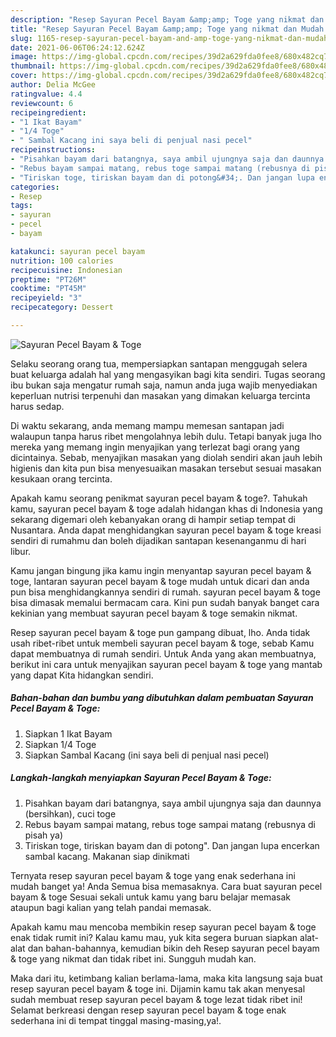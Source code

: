 ```yaml
---
description: "Resep Sayuran Pecel Bayam &amp;amp; Toge yang nikmat dan Mudah Dibuat"
title: "Resep Sayuran Pecel Bayam &amp;amp; Toge yang nikmat dan Mudah Dibuat"
slug: 1165-resep-sayuran-pecel-bayam-and-amp-toge-yang-nikmat-dan-mudah-dibuat
date: 2021-06-06T06:24:12.624Z
image: https://img-global.cpcdn.com/recipes/39d2a629fda0fee8/680x482cq70/sayuran-pecel-bayam-toge-foto-resep-utama.jpg
thumbnail: https://img-global.cpcdn.com/recipes/39d2a629fda0fee8/680x482cq70/sayuran-pecel-bayam-toge-foto-resep-utama.jpg
cover: https://img-global.cpcdn.com/recipes/39d2a629fda0fee8/680x482cq70/sayuran-pecel-bayam-toge-foto-resep-utama.jpg
author: Delia McGee
ratingvalue: 4.4
reviewcount: 6
recipeingredient:
- "1 Ikat Bayam"
- "1/4 Toge"
- " Sambal Kacang ini saya beli di penjual nasi pecel"
recipeinstructions:
- "Pisahkan bayam dari batangnya, saya ambil ujungnya saja dan daunnya (bersihkan), cuci toge"
- "Rebus bayam sampai matang, rebus toge sampai matang (rebusnya di pisah ya)"
- "Tiriskan toge, tiriskan bayam dan di potong&#34;. Dan jangan lupa encerkan sambal kacang. Makanan siap dinikmati"
categories:
- Resep
tags:
- sayuran
- pecel
- bayam

katakunci: sayuran pecel bayam 
nutrition: 100 calories
recipecuisine: Indonesian
preptime: "PT26M"
cooktime: "PT45M"
recipeyield: "3"
recipecategory: Dessert

---
```



![Sayuran Pecel Bayam &amp; Toge](https://img-global.cpcdn.com/recipes/39d2a629fda0fee8/680x482cq70/sayuran-pecel-bayam-toge-foto-resep-utama.jpg)

Selaku seorang orang tua, mempersiapkan santapan menggugah selera buat keluarga adalah hal yang mengasyikan bagi kita sendiri. Tugas seorang ibu bukan saja mengatur rumah saja, namun anda juga wajib menyediakan keperluan nutrisi terpenuhi dan masakan yang dimakan keluarga tercinta harus sedap.

Di waktu  sekarang, anda memang mampu memesan santapan jadi walaupun tanpa harus ribet mengolahnya lebih dulu. Tetapi banyak juga lho mereka yang memang ingin menyajikan yang terlezat bagi orang yang dicintainya. Sebab, menyajikan masakan yang diolah sendiri akan jauh lebih higienis dan kita pun bisa menyesuaikan masakan tersebut sesuai masakan kesukaan orang tercinta. 



Apakah kamu seorang penikmat sayuran pecel bayam &amp; toge?. Tahukah kamu, sayuran pecel bayam &amp; toge adalah hidangan khas di Indonesia yang sekarang digemari oleh kebanyakan orang di hampir setiap tempat di Nusantara. Anda dapat menghidangkan sayuran pecel bayam &amp; toge kreasi sendiri di rumahmu dan boleh dijadikan santapan kesenanganmu di hari libur.

Kamu jangan bingung jika kamu ingin menyantap sayuran pecel bayam &amp; toge, lantaran sayuran pecel bayam &amp; toge mudah untuk dicari dan anda pun bisa menghidangkannya sendiri di rumah. sayuran pecel bayam &amp; toge bisa dimasak memalui bermacam cara. Kini pun sudah banyak banget cara kekinian yang membuat sayuran pecel bayam &amp; toge semakin nikmat.

Resep sayuran pecel bayam &amp; toge pun gampang dibuat, lho. Anda tidak usah ribet-ribet untuk membeli sayuran pecel bayam &amp; toge, sebab Kamu dapat membuatnya di rumah sendiri. Untuk Anda yang akan membuatnya, berikut ini cara untuk menyajikan sayuran pecel bayam &amp; toge yang mantab yang dapat Kita hidangkan sendiri.

<!--inarticleads1-->

##### Bahan-bahan dan bumbu yang dibutuhkan dalam pembuatan Sayuran Pecel Bayam &amp; Toge:

1. Siapkan 1 Ikat Bayam
1. Siapkan 1/4 Toge
1. Siapkan  Sambal Kacang (ini saya beli di penjual nasi pecel)




<!--inarticleads2-->

##### Langkah-langkah menyiapkan Sayuran Pecel Bayam &amp; Toge:

1. Pisahkan bayam dari batangnya, saya ambil ujungnya saja dan daunnya (bersihkan), cuci toge
1. Rebus bayam sampai matang, rebus toge sampai matang (rebusnya di pisah ya)
1. Tiriskan toge, tiriskan bayam dan di potong&#34;. Dan jangan lupa encerkan sambal kacang. Makanan siap dinikmati




Ternyata resep sayuran pecel bayam &amp; toge yang enak sederhana ini mudah banget ya! Anda Semua bisa memasaknya. Cara buat sayuran pecel bayam &amp; toge Sesuai sekali untuk kamu yang baru belajar memasak ataupun bagi kalian yang telah pandai memasak.

Apakah kamu mau mencoba membikin resep sayuran pecel bayam &amp; toge enak tidak rumit ini? Kalau kamu mau, yuk kita segera buruan siapkan alat-alat dan bahan-bahannya, kemudian bikin deh Resep sayuran pecel bayam &amp; toge yang nikmat dan tidak ribet ini. Sungguh mudah kan. 

Maka dari itu, ketimbang kalian berlama-lama, maka kita langsung saja buat resep sayuran pecel bayam &amp; toge ini. Dijamin kamu tak akan menyesal sudah membuat resep sayuran pecel bayam &amp; toge lezat tidak ribet ini! Selamat berkreasi dengan resep sayuran pecel bayam &amp; toge enak sederhana ini di tempat tinggal masing-masing,ya!.

